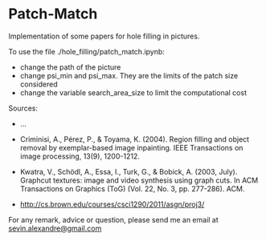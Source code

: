 ﻿# Patch-Match
Implementation of some papers for hole filling in pictures.

To use the file ./hole_filling/patch_match.ipynb:
- change the path of the picture
- change psi_min and psi_max. They are the limits of the patch size considered
- change the variable search_area_size to limit the computational cost

Sources: 
- ...

- Criminisi, A., Pérez, P., & Toyama, K. (2004). Region filling and object removal by exemplar-based image inpainting. IEEE Transactions on image processing, 13(9), 1200-1212.

- Kwatra, V., Schödl, A., Essa, I., Turk, G., & Bobick, A. (2003, July). Graphcut textures: image and video synthesis using graph cuts. In ACM Transactions on Graphics (ToG) (Vol. 22, No. 3, pp. 277-286). ACM.

- http://cs.brown.edu/courses/csci1290/2011/asgn/proj3/

For any remark, advice or question, please send me an email at sevin.alexandre@gmail.com